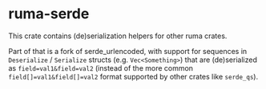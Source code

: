 # ruma-serde

This crate contains (de)serialization helpers for other ruma crates.

Part of that is a fork of serde_urlencoded, with support for sequences in `Deserialize` /
`Serialize` structs (e.g. `Vec<Something>`) that are (de)serialized as `field=val1&field=val2`
(instead of the more common `field[]=val1&field[]=val2` format supported by other crates like
`serde_qs`).
